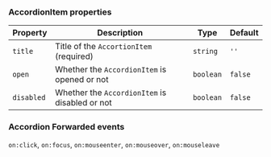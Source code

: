 ### AccordionItem properties

| Property   | Description                                    | Type      | Default |
| ---------- | ---------------------------------------------- | --------- | ------- |
| `title`    | Title of the `AccortionItem` (required)        | `string`  | `''`    |
| `open`     | Whether the `AccordionItem` is opened or not   | `boolean` | `false` |
| `disabled` | Whether the `AccordionItem` is disabled or not | `boolean` | `false` |

### Accordion Forwarded events

`on:click`, `on:focus`, `on:mouseenter`, `on:mouseover`, `on:mouseleave`
